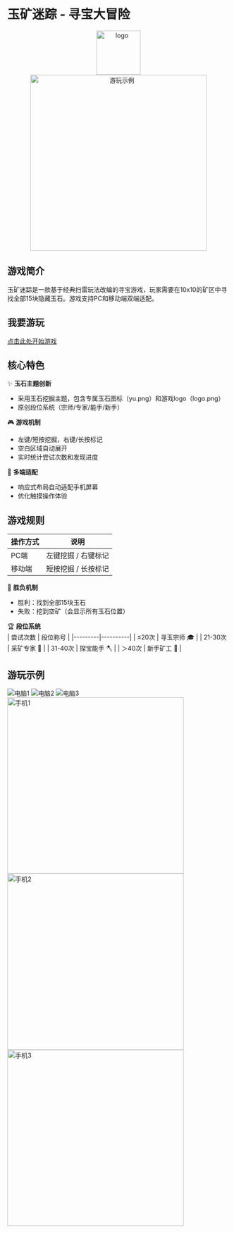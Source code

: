 # 玉矿迷踪 - 寻宝大冒险

<center><img src="logo.png" alt="logo" width="100"></center>

<center><img src="phone3.png" alt="游玩示例" width="400"></center>

## 游戏简介
玉矿迷踪是一款基于经典扫雷玩法改编的寻宝游戏，玩家需要在10x10的矿区中寻找全部15块隐藏玉石。游戏支持PC和移动端双端适配。

## 我要游玩

[点击此处开始游戏](boatchanting.github.io/findjade/)

## 核心特色
✨ **玉石主题创新**  
- 采用玉石挖掘主题，包含专属玉石图标（yu.png）和游戏logo（logo.png）
- 原创段位系统（宗师/专家/能手/新手）

🎮 **游戏机制**  
- 左键/短按挖掘，右键/长按标记
- 空白区域自动展开
- 实时统计尝试次数和发现进度

📱 **多端适配**  
- 响应式布局自动适配手机屏幕
- 优化触摸操作体验

## 游戏规则
| 操作方式 | 说明 |
|---------|------|
| PC端 | 左键挖掘 / 右键标记 |
| 移动端 | 短按挖掘 / 长按标记 |

💎 **胜负机制**  
- 胜利：找到全部15块玉石
- 失败：挖到空矿（会显示所有玉石位置）

🏆 **段位系统**  
| 尝试次数 | 段位称号 |
|---------|----------|
| ≤20次 | 寻玉宗师 🎓 |
| 21-30次 | 采矿专家 🔨 |
| 31-40次 | 探宝能手 🪓 |
| ＞40次 | 新手矿工 🧒 |

## 游玩示例
![电脑1](windows1.png)
![电脑2](windows2.png)
![电脑3](windows3.png)
<img src="phone1.png" alt="手机1" width="400">
<img src="phone2.png" alt="手机2" width="400">
<img src="phone3.png" alt="手机3" width="400">



